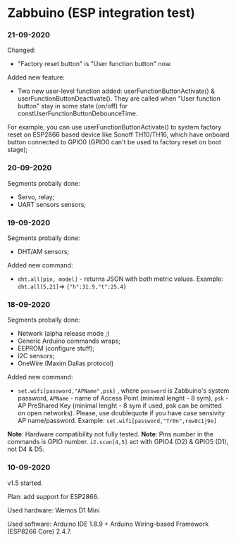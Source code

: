 # Zabbuino (ESP integration test)

### 21-09-2020
Changed:
 - "Factory reset button" is "User function button" now.

Added new feature:
 - Two new user-level function added: userFunctionButtonActivate() & userFunctionButtonDeactivate(). They are called when "User function button" stay in some state (on/off) for constUserFunctionButtonDebounceTime.

For example, you can use userFunctionButtonActivate() to system factory reset on ESP2866 based device like Sonoff TH10/TH16, which have onboard button connected to GPIO0 (GPIO0 can't be used to factory reset on boot stage);

### 20-09-2020
Segments probally done:
- Servo, relay;
- UART sensors sensors;

### 19-09-2020
Segments probally done:
- DHT/AM sensors;

Added new command:
- `dht.all[pin, model]` - returns JSON with both metric values. Example: `dht.all[5,21]`=> `{"h":31.9,"t":25.4}`

### 18-09-2020
Segments probally done:
- Network (alpha release mode ;)
- Generic Arduino commands wraps;
- EEPROM (configure stuff);
- I2C sensors;
- OneWire (Maxim Dallas protocol)

Added new command:
- `set.wifi[password,"APName",psk]` , where `password` is Zabbuino's system password, `APName` - name of Access Point (minimal lenght - 8 sym), `psk` - AP PreShared Key (minimal lenght - 8 sym if used, psk can be omitted on open networks). Please, use doublequote if you have case sensivity AP name/password. Example: `set.wifi[password,"Tr0n",row8c1j9e]`

**Note**: Hardware compatibility not fully tested.
**Note**: Pins number in the commands is GPIO number. `i2.scan[4,5]` act with GPIO4 (D2) & GPIO5 (D1), not D4 & D5.

### 10-09-2020
v1.5 started. 

Plan: add support for ESP2866.

Used hardware: Wemos D1 Mini

Used software: Arduino IDE 1.8.9 + Arduino Wiring-based Framework (ESP8266 Core) 2.4.7.

